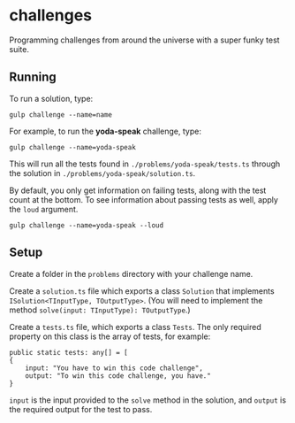 # challenges
Programming challenges from around the universe with a super funky test suite.

## Running
To run a solution, type:
```
gulp challenge --name=name
```

For example, to run the **yoda-speak** challenge, type:
```
gulp challenge --name=yoda-speak
```

This will run all the tests found in `./problems/yoda-speak/tests.ts` through the solution in `./problems/yoda-speak/solution.ts`.

By default, you only get information on failing tests, along with the test count at the bottom. To see information about passing tests as well, apply the `loud` argument.

```
gulp challenge --name=yoda-speak --loud
```

## Setup
Create a folder in the `problems` directory with your challenge name.

Create a `solution.ts` file which exports a class `Solution` that implements `ISolution<TInputType, TOutputType>`. (You will need to implement the method `solve(input: TInputType): TOutputType`.)

Create a `tests.ts` file, which exports a class `Tests`. The only required property on this class is the array of tests, for example:

    public static tests: any[] = [
    {
        input: "You have to win this code challenge",
        output: "To win this code challenge, you have."
    }

`input` is the input provided to the `solve` method in the solution, and `output` is the required output for the test to pass.
